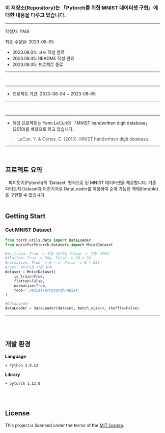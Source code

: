 ### 이 저장소(Repository)는 「Pytorch를 위한 MNIST 데이터셋 구현」에 대한 내용을 다루고 있습니다.

***
작성자: YAGI<br>

최종 수정일: 2023-08-05

+ 2023.08.04: 코드 작성 완료
+ 2023.08.05: README 작성 완료
+ 2023.08.05: 프로젝트 종료
***
<br>

***
+ 프로젝트 기간: 2023-08-04 ~ 2023-08-05
***
<br>

***
+ 해당 프로젝트는 Yann LeCun의 「MNIST handwritten digit database」(2010)를 바탕으로 하고 있습니다.

> LeCun, Y. & Cortes, C. (2010). MNIST handwritten digit database.
***
<br>

## 프로젝트 요약
&nbsp;&nbsp;
파이토치(Pytorch)의 'Dataset' 형식으로 된 MNIST 데이터셋을 제공합니다. 기존 파이토치 Dataset과 마찬가지로 DataLoader를 이용하여 순회 가능한 객체(Iterable)를 구현할 수 있습니다.
<br><br>

## Getting Start

### Get MNIST Dataset
```python
from torch.utils.data import DataLoader
from mnistForPytorch.datasets import MnistDataset

#is_train: True -> 학습 데이터, False -> 검증 데이터
#flatten: True -> 784, False -> 28 × 28
#normalize: True -> 0 ~ 1, False -> 0 ~ 255
#root: 데이터셋 저장 위치
dataset = MnistDataset(
    is_train=True,
    flatten=False,
    normalize=True,
    root='./mnistForPytorch/mnist'
)

#DataLoader
dataLoader = DataLoader(dataset, batch_size=4, shuffle=False)
```
***
<br><br>


## 개발 환경
**Language**

    + Python 3.9.12

    
**Library**

    + pytorch 1.12.0

<br><br>

## License
This project is licensed under the terms of the [MIT license](https://github.com/YAGI0423/mnist_for_pytorch/blob/main/LICENSE).